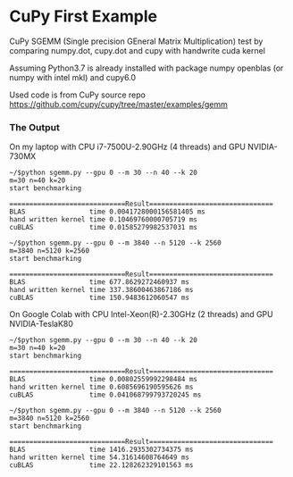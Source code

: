 # CuPy First Example

CuPy SGEMM (Single precision GEneral Matrix Multiplication) test by comparing numpy.dot, cupy.dot and cupy with handwrite cuda kernel

Assuming Python3.7 is already installed with package numpy openblas (or numpy with intel mkl) and cupy6.0

Used code is from CuPy source repo https://github.com/cupy/cupy/tree/master/examples/gemm

### The Output

On my laptop with CPU i7-7500U-2.90GHz (4 threads) and GPU NVIDIA-730MX

```
~/$python sgemm.py --gpu 0 --m 30 --n 40 --k 20
m=30 n=40 k=20
start benchmarking

=============================Result===============================
BLAS                time 0.0041728000156581405 ms
hand written kernel time 0.10469760000705719 ms
cuBLAS              time 0.01585279982537031 ms

```

```
~/$python sgemm.py --gpu 0 --m 3840 --n 5120 --k 2560
m=3840 n=5120 k=2560
start benchmarking

=============================Result===============================
BLAS                time 677.8629272460937 ms
hand written kernel time 337.38600463867186 ms
cuBLAS              time 150.9483612060547 ms
```

On Google Colab with CPU Intel-Xeon(R)-2.30GHz (2 threads) and GPU NVIDIA-TeslaK80

```
~/$python sgemm.py --gpu 0 --m 30 --n 40 --k 20
m=30 n=40 k=20
start benchmarking

=============================Result===============================
BLAS                time 0.00802559992298484 ms
hand written kernel time 0.6085696190595626 ms
cuBLAS              time 0.041068799793720245 ms

```

```
~/$python sgemm.py --gpu 0 --m 3840 --n 5120 --k 2560
m=3840 n=5120 k=2560
start benchmarking

=============================Result===============================
BLAS                time 1416.2935302734375 ms
hand written kernel time 54.31614608764649 ms
cuBLAS              time 22.128262329101563 ms
```

